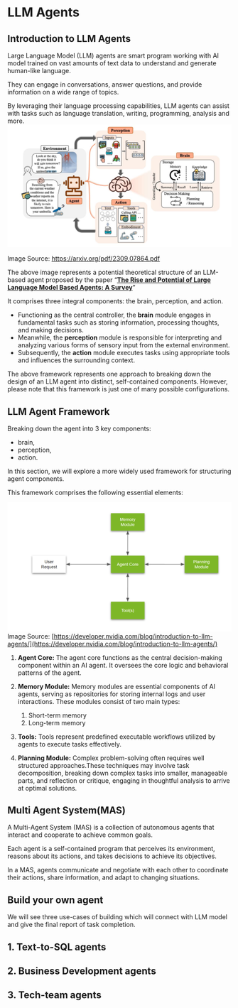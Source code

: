 # LLM Agents

## Introduction to LLM Agents

Large Language Model (LLM) agents are smart program working with AI model trained on vast amounts of text data to understand and generate human-like language. 

They can engage in conversations, answer questions, and provide information on a wide range of topics. 

By leveraging their language processing capabilities, LLM agents can assist with tasks such as language translation, writing, programming, analysis and more.
![Agents](img/agents-flow.jpg)

Image Source: https://arxiv.org/pdf/2309.07864.pdf

The above image represents a potential theoretical structure of an LLM-based agent proposed by the paper “**[The Rise and Potential of Large Language Model Based Agents: A Survey](https://arxiv.org/pdf/2309.07864.pdf)**”

It comprises three integral components: the brain, perception, and action. 

- Functioning as the central controller, the **brain** module engages in fundamental tasks such as storing information, processing thoughts, and making decisions.
- Meanwhile, the **perception** module is responsible for interpreting and analyzing various forms of sensory input from the external environment.
- Subsequently, the **action** module executes tasks using appropriate tools and influences the surrounding context.

The above framework represents one approach to breaking down the design of an LLM agent into distinct, self-contained components. However, please note that this framework is just one of many possible configurations.


## LLM Agent Framework
Breaking down the agent into 3 key components: 
- brain, 
- perception, 
- action. 

In this section, we will explore a more widely used framework for structuring agent components. 

This framework comprises the following essential elements:

![alt text](img/llm-agents-arch.png)
Image Source: [https://developer.nvidia.com/blog/introduction-to-llm-agents/](https://developer.nvidia.com/blog/introduction-to-llm-agents/)



1. **Agent Core:** The agent core functions as the central decision-making component within an AI agent. It oversees the core logic and behavioral patterns of the agent. 
2. **Memory Module:** Memory modules are essential components of AI agents, serving as repositories for storing internal logs and user interactions. These modules consist of two main types: 
    1. Short-term memory
    2. Long-term memory
        
3. **Tools:** Tools represent predefined executable workflows utilized by agents to execute tasks effectively. 

4. **Planning Module:** Complex problem-solving often requires well structured approaches.These techniques may involve task decomposition, breaking down complex tasks into smaller, manageable parts, and reflection or critique, engaging in thoughtful analysis to arrive at optimal solutions.

## Multi Agent System(MAS)
A Multi-Agent System (MAS) is a collection of autonomous agents that interact and cooperate to achieve common goals. 

Each agent is a self-contained program that perceives its environment, reasons about its actions, and takes decisions to achieve its objectives. 

In a MAS, agents communicate and negotiate with each other to coordinate their actions, share information, and adapt to changing situations.


## Build your own agent

We  will see three use-cases of building which will connect with LLM model and give the final report of task completion.

## 1. Text-to-SQL agents

## 2. Business Development agents
## 3. Tech-team agents


